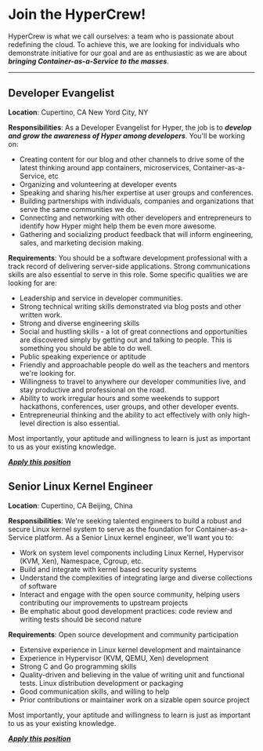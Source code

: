 # Join the HyperCrew!

HyperCrew is what we call ourselves: a team who is passionate about redefining the cloud. To achieve this, we are looking for individuals who demonstrate initiative for our goal and are as enthusiastic as we are about ***bringing Container-as-a-Service to the masses***.

-----------

## Developer Evangelist
**Location**: 
Cupertino, CA
New Yord City, NY

**Responsibilities**:
As a Developer Evangelist for Hyper, the job is to ***develop and grow the awareness of Hyper among developers***. You'll be working on: 

- Creating content for our blog and other channels to drive some of the latest thinking around app containers, microservices, Container-as-a-Service, etc
- Organizing and volunteering at developer events
- Speaking and sharing his/her expertise at user groups and conferences.
- Building partnerships with individuals, companies and organizations that serve the same communities we do.
- Connecting and networking with other developers and entrepreneurs to identify how Hyper might help them be even more awesome.
- Gathering and socializing product feedback that will inform engineering, sales, and marketing decision making.

**Requirements**:
You should be a software development professional with a track record of delivering server-side applications. Strong communications skills are also essential to serve in this role. Some specific qualities we are looking for are:
- Leadership and service in developer communities.
- Strong technical writing skills demonstrated via blog posts and other written work.
- Strong and diverse engineering skills
- Social and hustling skills - a lot of great connections and opportunities are discovered simply by getting out and talking to people. This is something you should be able to do well.
- Public speaking experience or aptitude
- Friendly and approachable people do well as the teachers and mentors we're looking for.
- Willingness to travel to anywhere our developer communities live, and stay productive and professional on the road.
- Ability to work irregular hours and some weekends to support hackathons, conferences, user groups, and other developer events.
- Entrepreneurial thinking and the ability to act effectively with only high-level direction is also essential.

Most importantly, your aptitude and willingness to learn is just as important to us as your existing knowledge.
 
 [<i class="icon-mail-alt"></i> ***Apply this position***](jobs@hyper.sh)

## Senior Linux Kernel Engineer
**Location**: 
Cupertino, CA
Beijing, China

**Responsibilities**:
We're seeking talented engineers to build a robust and secure Linux kernel system to serve as the foundation for Container-as-a-Service platform. As a Senior Linux kernel engineer, we'll want you to:

- Work on system level components including Linux Kernel, Hypervisor (KVM, Xen), Namespace, Cgroup, etc.
- Build and integrate with kernel based security systems
- Understand the complexities of integrating large and diverse collections of software
- Interact and engage with the open source community, helping users contributing our improvements to upstream projects
- Be emphatic about good development practices: code review and writing tests should be second nature

**Requirements**:
Open source development and community participation
- Extensive experience in Linux kernel development and maintainance
- Experience in Hypervisor (KVM, QEMU, Xen) development
- Strong C and Go programming skills
- Quality-driven and believing in the value of writing unit and functional tests.
Linux distribution development or packaging
- Good communication skills, and willing to help
- Prior contributions or maintainer work on a sizable open source project

Most importantly, your aptitude and willingness to learn is just as important to us as your existing knowledge.

 [<i class="icon-mail-alt"></i> ***Apply this position***](jobs@hyper.sh)
